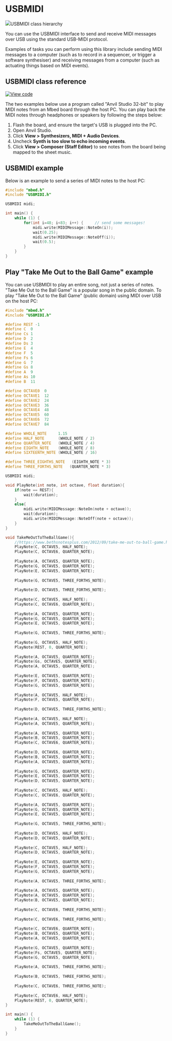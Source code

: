 # USBMIDI

<span class="images">![](https://os.mbed.com/docs/mbed-os/development/mbed-os-api-doxy/class_u_s_b_m_i_d_i.png)<span>USBMIDI class hierarchy</span></span>

You can use the USBMIDI interface to send and receive MIDI messages over USB using the standard USB-MIDI protocol.

Examples of tasks you can perform using this library include sending MIDI messages to a computer (such as to record in a sequencer, or trigger a software synthesiser) and receiving messages from a computer (such as actuating things based on MIDI events).

## USBMIDI class reference

[![View code](https://www.mbed.com/embed/?type=library)](https://os.mbed.com/docs/mbed-os/development/mbed-os-api-doxy/class_u_s_b_m_i_d_i.html)

The two examples below use a program called "Anvil Studio 32-bit" to play MIDI notes from an Mbed board through the host PC. You can play back the MIDI notes through headphones or speakers by following the steps below:

1. Flash the board, and ensure the target's USB is plugged into the PC.
2. Open Anvil Studio.
3. Click **View > Synthesizers, MIDI + Audio Devices**.
4. Uncheck **Synth is too slow to echo incoming events**.
5. Click **View > Composer (Staff Editor)** to see notes from the board being mapped to the sheet music.

## USBMIDI example  

Below is an example to send a series of MIDI notes to the host PC:    

```C++ TODO
#include "mbed.h"
#include "USBMIDI.h"

USBMIDI midi;

int main() {             
    while (1) {    
        for(int i=48; i<83; i++) {     // send some messages!
            midi.write(MIDIMessage::NoteOn(i));
            wait(0.25);
            midi.write(MIDIMessage::NoteOff(i));
            wait(0.5);
        }
    }
}
```

## Play "Take Me Out to the Ball Game" example

You can use USBMIDI to play an entire song, not just a series of notes. "Take Me Out to the Ball Game" is a popular song in the public domain. To play "Take Me Out to the Ball Game" (public domain) using MIDI over USB on the host PC:

```C++ TODO
#include "mbed.h"
#include "USBMIDI.h"

#define REST -1
#define C  0
#define Cs 1
#define D  2
#define Ds 3
#define E  4
#define F  5
#define Fs 6
#define G  7
#define Gs 8
#define A  9
#define As 10
#define B  11

#define OCTAVE0  0
#define OCTAVE1  12
#define OCTAVE2  24
#define OCTAVE3  36
#define OCTAVE4  48
#define OCTAVE5  60
#define OCTAVE6  72
#define OCTAVE7  84

#define WHOLE_NOTE     1.15
#define HALF_NOTE      (WHOLE_NOTE / 2)
#define QUARTER_NOTE   (WHOLE_NOTE / 4)
#define EIGHTH_NOTE    (WHOLE_NOTE / 8)
#define SIXTEENTH_NOTE (WHOLE_NOTE / 16)

#define THREE_EIGHTHS_NOTE   (EIGHTH_NOTE * 3)
#define THREE_FORTHS_NOTE   (QUARTER_NOTE * 3)

USBMIDI midi;

void PlayNote(int note, int octave, float duration){
    if(note == REST){
        wait(duration);
    }
    else{
        midi.write(MIDIMessage::NoteOn(note + octave));
        wait(duration);
        midi.write(MIDIMessage::NoteOff(note + octave));
    }    
}

void TakeMeOutToTheBallGame(){
    //https://www.bethsnotesplus.com/2012/09/take-me-out-to-ball-game.html
    PlayNote(C, OCTAVE5, HALF_NOTE);
    PlayNote(C, OCTAVE6, QUARTER_NOTE);
    
    PlayNote(A, OCTAVE5, QUARTER_NOTE);
    PlayNote(G, OCTAVE5, QUARTER_NOTE);
    PlayNote(E, OCTAVE5, QUARTER_NOTE);
    
    PlayNote(G, OCTAVE5, THREE_FORTHS_NOTE);
    
    PlayNote(D, OCTAVE5, THREE_FORTHS_NOTE);
    
    PlayNote(C, OCTAVE5, HALF_NOTE);
    PlayNote(C, OCTAVE6, QUARTER_NOTE);
    
    PlayNote(A, OCTAVE5, QUARTER_NOTE);
    PlayNote(G, OCTAVE5, QUARTER_NOTE);
    PlayNote(E, OCTAVE5, QUARTER_NOTE);
    
    PlayNote(G, OCTAVE5, THREE_FORTHS_NOTE);
    
    PlayNote(G, OCTAVE5, HALF_NOTE);
    PlayNote(REST, 0, QUARTER_NOTE);
    
    PlayNote(A, OCTAVE5, QUARTER_NOTE);
    PlayNote(Gs, OCTAVE5, QUARTER_NOTE);
    PlayNote(A, OCTAVE5, QUARTER_NOTE);
    
    PlayNote(E, OCTAVE5, QUARTER_NOTE);
    PlayNote(F, OCTAVE5, QUARTER_NOTE);
    PlayNote(G, OCTAVE5, QUARTER_NOTE);
    
    PlayNote(A, OCTAVE5, HALF_NOTE);
    PlayNote(F, OCTAVE5, QUARTER_NOTE);
    
    PlayNote(D, OCTAVE5, THREE_FORTHS_NOTE);
    
    PlayNote(A, OCTAVE5, HALF_NOTE);
    PlayNote(A, OCTAVE5, QUARTER_NOTE);
    
    PlayNote(A, OCTAVE5, QUARTER_NOTE);
    PlayNote(B, OCTAVE5, QUARTER_NOTE);
    PlayNote(C, OCTAVE6, QUARTER_NOTE);
    
    PlayNote(D, OCTAVE6, QUARTER_NOTE);
    PlayNote(B, OCTAVE5, QUARTER_NOTE);
    PlayNote(A, OCTAVE5, QUARTER_NOTE);
    
    PlayNote(G, OCTAVE5, QUARTER_NOTE);
    PlayNote(E, OCTAVE5, QUARTER_NOTE);
    PlayNote(D, OCTAVE5, QUARTER_NOTE);
    
    PlayNote(C, OCTAVE5, HALF_NOTE);
    PlayNote(C, OCTAVE6, QUARTER_NOTE);
    
    PlayNote(A, OCTAVE5, QUARTER_NOTE);
    PlayNote(G, OCTAVE5, QUARTER_NOTE);
    PlayNote(E, OCTAVE5, QUARTER_NOTE);
    
    PlayNote(G, OCTAVE5, THREE_FORTHS_NOTE);
    
    PlayNote(D, OCTAVE5, HALF_NOTE);
    PlayNote(D, OCTAVE5, QUARTER_NOTE);
    
    PlayNote(C, OCTAVE5, HALF_NOTE);
    PlayNote(D, OCTAVE5, QUARTER_NOTE);
    
    PlayNote(E, OCTAVE5, QUARTER_NOTE);
    PlayNote(F, OCTAVE5, QUARTER_NOTE);
    PlayNote(G, OCTAVE5, QUARTER_NOTE);
    
    PlayNote(A, OCTAVE5, THREE_FORTHS_NOTE);
    
    PlayNote(A, OCTAVE5, QUARTER_NOTE);
    PlayNote(A, OCTAVE5, QUARTER_NOTE);
    PlayNote(B, OCTAVE5, QUARTER_NOTE);
    
    PlayNote(C, OCTAVE6, THREE_FORTHS_NOTE);
    
    PlayNote(C, OCTAVE6, THREE_FORTHS_NOTE);
    
    PlayNote(C, OCTAVE6, QUARTER_NOTE);
    PlayNote(B, OCTAVE5, QUARTER_NOTE);
    PlayNote(A, OCTAVE5, QUARTER_NOTE);
    
    PlayNote(G, OCTAVE5, QUARTER_NOTE);
    PlayNote(Fs, OCTAVE5, QUARTER_NOTE);
    PlayNote(G, OCTAVE5, QUARTER_NOTE);
    
    PlayNote(A, OCTAVE5, THREE_FORTHS_NOTE);
    
    PlayNote(B, OCTAVE5, THREE_FORTHS_NOTE);
    
    PlayNote(C, OCTAVE6, THREE_FORTHS_NOTE);
    
    PlayNote(C, OCTAVE6, HALF_NOTE);
    PlayNote(REST, 0, QUARTER_NOTE);
}

int main() {
    while (1) {    
        TakeMeOutToTheBallGame();
    }
}

```
